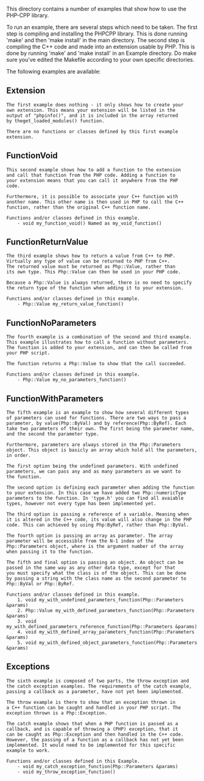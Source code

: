 This directory contains a number of examples that show how to use the
PHP-CPP library. 

To run an example, there are several steps which need to be taken. 
The first step is compiling and installing the PHPCPP library. This is
done running 'make' and then 'make install' in the main directory.
The second step is compiling the C++ code and made into an extension 
usable by PHP. This is done by running 'make' and 'make install' 
in an Example directory. Do make sure you've edited the Makefile
according to your own specific directories.

The following examples are available:


Extension
---------

	The first example does nothing - it only shows how to create your
	own extension. This means your extension will be listed in the 
	output of "phpinfo()", and it is included in the array returned 
	by theget_loaded_modules() function.
	
	There are no functions or classes defined by this first example
	extension.
	
	
FunctionVoid
------------


	This second example shows how to add a function to the extension 
	and call that function from the PHP code. Adding a function to 
	your extension means that you can call it anywhere from the PHP 
	code.
	
	Furthermore, it is possible to associate your C++ function with 
	another name. This other name is then used in PHP to call the C++ 
	function, rather than the original C++ function name.
	
	Functions and/or classes defined in this example.
		- void my_function_void() Named as my_void_function()


FunctionReturnValue
-------------------


	The third example shows how to return a value from C++ to PHP. 
	Virtually any type of value can be returned to PHP from C++.
	The returned value must be returned as Php::Value, rather than
	its own type. This Php::Value can then be used in your PHP code.
	
	Because a Php::Value is always returned, there is no need to specify
	the return type of the function when adding it to your extension.
	
	Functions and/or classes defined in this example.
		- Php::Value my_return_value_function()
		

FunctionNoParameters
--------------------


	The fourth example is a combination of the second and third example.
	This example illustrates how to call a function without parameters.
	The function is added to your extension, and can then be called from
	your PHP script.
	
	The function returns a Php::Value to show that the call succeeded.
	
	Functions and/or classes defined in this example.
		- Php::Value my_no_parameters_function()
	
	
FunctionWithParameters
----------------------


	The fifth example is an example to show how several different types
	of parameters can used for functions. There are two ways to pass a 
	parameter, by value(Php::ByVal) and by reference(Php::ByRef). Each 
	take two parameters of their own. The first being the parameter name,
	and the second the parameter type.
	
	Furthermore, parameters are always stored in the Php::Parameters 
	object. This object is basicly an array which hold all the parameters,
	in order.
	
	The first option being the undefined parameters. With undefined 
	parameters, we can pass any and as many parameters as we want to 
	the function. 
	
	The second option is defining each parameter when adding the function
	to your extension. In this case we have added two Php::numericType
	parameters to the function. In 'type.h' you can find all avaiable
	types, however not every type has been implemented yet.
	
	The third option is passing a reference of a variable. Meaning when
	it is altered in the C++ code, its value will also change in the PHP
	code. This can achieved by using Php:ByRef, rather than Php::ByVal.
	
	The fourth option is passing an array as parameter. The array 
	parameter will be accessible from the N-1 index of the 
	Php::Parameters object, where is the argument number of the array
	when passing it to the function.
	
	The fifth and final option is passing an object. An object can be 
	passed in the same way as any other data type, except for that 
	you must specify what the class is of the object. This can be done
	by passing a string with the class name as the second parameter to 
	Php::ByVal or Php::ByRef.
	
	Functions and/or classes defined in this example.
		1. void my_with_undefined_parameters_function(Php::Parameters &params)
		2. Php::Value my_with_defined_parameters_function(Php::Parameters &params)
		3. void my_with_defined_parameters_reference_function(Php::Parameters &params)
		4. void my_with_defined_array_parameters_function(Php::Parameters &params)
		5. void my_with_defined_object_parameters_function(Php::Parameters &params)


Exceptions
----------


	The sixth example is composed of two parts, the throw exception and 
	the catch exception examples. The requirements of the catch example,
	passing a callback as a parameter, have not yet been implemented. 
	
	The throw example is there to show that an exception thrown in
	a C++ function can be caught and handled in your PHP script. The 
	exception thrown is a Php::Exception.
	
	The catch example shows that when a PHP function is passed as a 
	callback, and is capable of throwing a (PHP) exception, that it
	can be caught as Php::Exception and then handled in the C++ code. 
	However, the passing of a function as a callback has not yet been 
	implemented. It would need to be implemented for this specific 
	example to work.
	
	Functions and/or classes defined in this Example.
		- void my_catch_exception_function(Php::Parameters &params)
		- void my_throw_exception_function()


	

